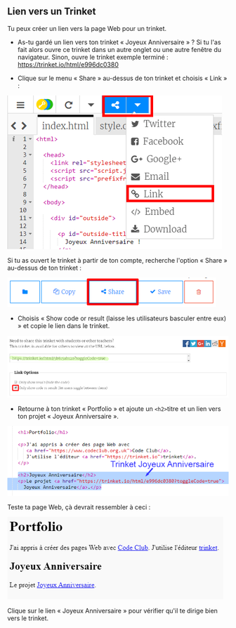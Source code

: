 ## Lien vers un Trinket

Tu peux créer un lien vers la page Web pour un trinket.

+ As-tu gardé un lien vers ton trinket « Joyeux Anniversaire » ? Si tu l'as fait alors ouvre ce trinket dans un autre onglet ou une autre fenêtre du navigateur. Sinon, ouvre le trinket exemple terminé : <https://trinket.io/html/e996dc0380>

+ Clique sur le menu « Share » au-dessus de ton trinket et choisis « Link » :

![capture d'écran](images/showcase-share1.png)

Si tu as ouvert le trinket à partir de ton compte, recherche l'option « Share » au-dessus de ton trinket :

![capture d'écran](images/showcase-share2.png)

+ Choisis « Show code or result (laisse les utilisateurs basculer entre eux) » et copie le lien dans le trinket. 

![capture d'écran](images/showcase-get-link.png)

+ Retourne à ton trinket « Portfolio » et ajoute un `<h2>`titre et un lien vers ton projet « Joyeux Anniversaire ».

![capture d'écran](images/showcase-link-trinket.png)

Teste ta page Web, çà devrait ressembler à ceci :

![capture d'écran](images/showcase-link-output.png)

Clique sur le lien « Joyeux Anniversaire » pour vérifier qu'il te dirige bien vers le trinket.